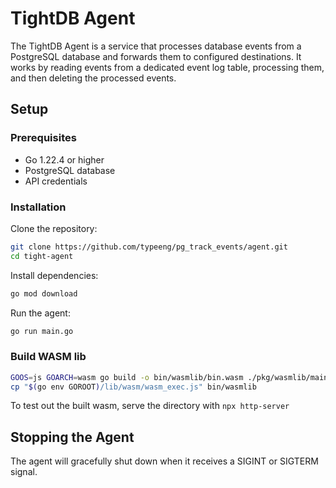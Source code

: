 # TightDB Agent

The TightDB Agent is a service that processes database events from a PostgreSQL database and forwards them to configured destinations. It works by reading events from a dedicated event log table, processing them, and then deleting the processed events.

## Setup

### Prerequisites

- Go 1.22.4 or higher
- PostgreSQL database
- API credentials

### Installation

Clone the repository:

```bash
git clone https://github.com/typeeng/pg_track_events/agent.git
cd tight-agent
```

Install dependencies:

```bash
go mod download
```

Run the agent:

```bash
go run main.go
```

### Build WASM lib

```bash
GOOS=js GOARCH=wasm go build -o bin/wasmlib/bin.wasm ./pkg/wasmlib/main.go
cp "$(go env GOROOT)/lib/wasm/wasm_exec.js" bin/wasmlib
```

To test out the built wasm, serve the directory with `npx http-server`

## Stopping the Agent

The agent will gracefully shut down when it receives a SIGINT or SIGTERM signal.
